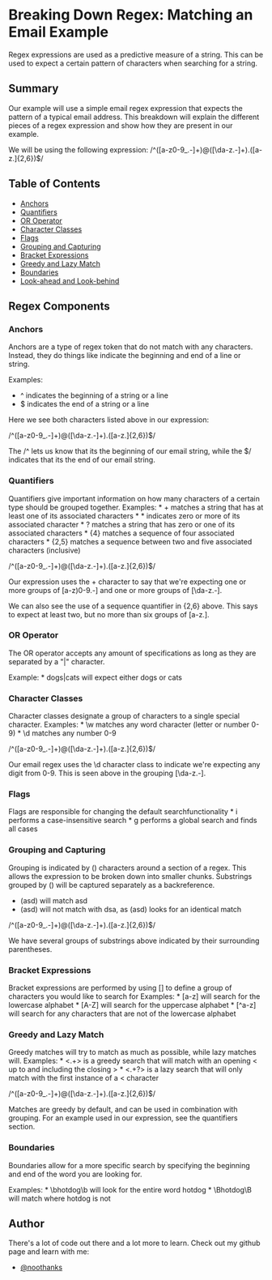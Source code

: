 # Breaking Down Regex: Matching an Email Example

Regex expressions are used as a predictive measure of a string. This can be used to expect a certain pattern of characters when searching for a string.

## Summary

Our example will use a simple email regex expression that expects the pattern of a typical email address. This breakdown will explain the different pieces of a regex expression and show how they are present in our example.

We will be using the following expression:
/^([a-z0-9_\.-]+)@([\da-z\.-]+)\.([a-z\.]{2,6})$/

## Table of Contents

- [Anchors](#anchors)
- [Quantifiers](#quantifiers)
- [OR Operator](#or-operator)
- [Character Classes](#character-classes)
- [Flags](#flags)
- [Grouping and Capturing](#grouping-and-capturing)
- [Bracket Expressions](#bracket-expressions)
- [Greedy and Lazy Match](#greedy-and-lazy-match)
- [Boundaries](#boundaries)
- [Look-ahead and Look-behind](#look-ahead-and-look-behind)

## Regex Components

### Anchors

Anchors are a type of regex token that do not match with any characters. Instead, they do things like indicate the beginning and end of a line or string.

Examples:
 * ^ indicates the beginning of a string or a line
 * $ indicates the end of a string or a line

Here we see both characters listed above in our expression:

/^([a-z0-9_\.-]+)@([\da-z\.-]+)\.([a-z\.]{2,6})$/

The /^ lets us know that its the beginning of our email string, while the $/ indicates that its the end of our email string.


### Quantifiers

Quantifiers give important information on how many characters of a certain type should be grouped together.
Examples:
    * + matches a string that has at least one of its associated characters
    * * indicates zero or more of its associated character
    * ? matches a string that has zero or one of its associated characters
    * {4} matches a sequence of four associated characters
    * {2,5} matches a sequence between two and five associated characters (inclusive)

/^([a-z0-9_\.-]+)@([\da-z\.-]+)\.([a-z\.]{2,6})$/

Our expression uses the + character to say that we're expecting one or more groups of [a-z)0-9\.-] and one or more groups of [\da-z\.-].

We can also see the use of a sequence quantifier in {2,6} above. This says to expect at least two, but no more than six groups of [a-z\.].



### OR Operator

The OR operator accepts any amount of specifications as long as they are separated by a "|" character.

Example:
    * dogs|cats will expect either dogs or cats

### Character Classes

Character classes designate a group of characters to a single special character.
    Examples:
        * \w matches any word character (letter or number 0-9)
        * \d matches any number 0-9

/^([a-z0-9_\.-]+)@([\da-z\.-]+)\.([a-z\.]{2,6})$/

Our email regex uses the \d character class to indicate we're expecting any digit from 0-9. This is seen above in the grouping [\da-z\.-].

### Flags

Flags are responsible for changing the default searchfunctionality
    * i performs a case-insensitive search
    * g performs a global search and finds all cases 

### Grouping and Capturing

Grouping is indicated by () characters around a section of a regex. This allows the expression to be broken down into smaller chunks. Substrings grouped by () will be captured separately as a backreference.
* (asd) will match asd
* (asd) will not match with dsa, as (asd) looks for an identical match 

/^([a-z0-9_\.-]+)@([\da-z\.-]+)\.([a-z\.]{2,6})$/

We have several groups of substrings above indicated by their surrounding parentheses.

### Bracket Expressions

Bracket expressions are performed by using [] to define a group of characters you would like to search for
Examples:
    * [a-z] will search for the lowercase alphabet
    * [A-Z] will search for the uppercase alphabet
    * [^a-z] will search for any characters that are not of the lowercase alphabet

### Greedy and Lazy Match
Greedy matches will try to match as much as possible, while lazy matches will.
Examples: 
    * <.+> is a greedy search that will match with an opening < up to and including the closing >
    * <.+?> is a lazy search that will only match with the first instance of a < character

/^([a-z0-9_\.-]+)@([\da-z\.-]+)\.([a-z\.]{2,6})$/

Matches are greedy by default, and can be used in combination with grouping. For an example used in our expression, see the quantifiers section.

### Boundaries

Boundaries allow for a more specific search by specifying the beginning and end of the word you are looking for.

Examples:
    * \bhotdog\b will look for the entire word hotdog
    * \Bhotdog\B will match where hotdog is not 


## Author
There's a lot of code out there and a lot more to learn.
Check out my github page and learn with me:
 * [@noothanks](https://www.github.com/noothanks)
